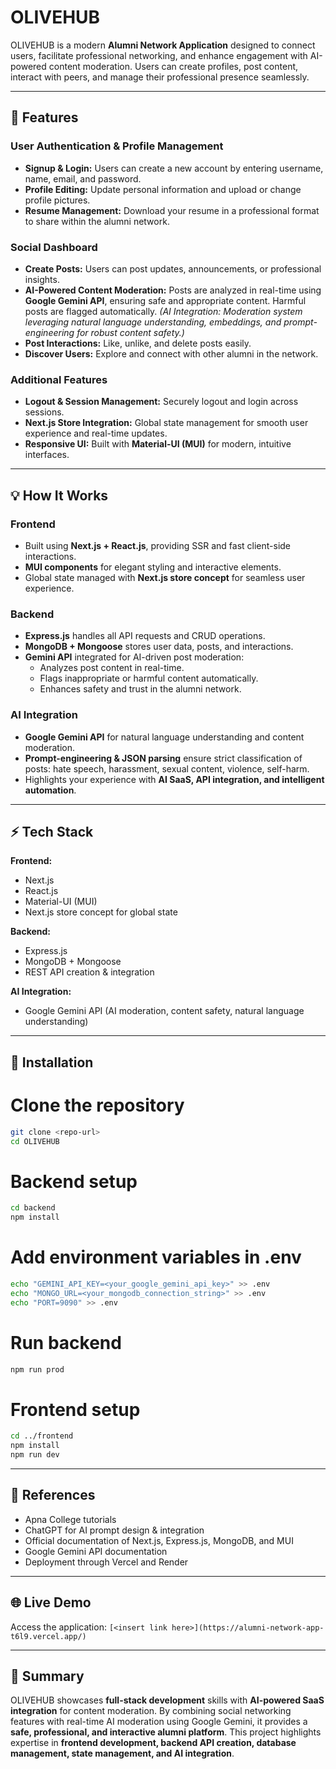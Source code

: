 # OLIVEHUB

OLIVEHUB is a modern **Alumni Network Application** designed to connect users, facilitate professional networking, and enhance engagement with AI-powered content moderation. Users can create profiles, post content, interact with peers, and manage their professional presence seamlessly.

---

## 🚀 Features

### User Authentication & Profile Management
- **Signup & Login:** Users can create a new account by entering username, name, email, and password.  
- **Profile Editing:** Update personal information and upload or change profile pictures.  
- **Resume Management:** Download your resume in a professional format to share within the alumni network.

### Social Dashboard
- **Create Posts:** Users can post updates, announcements, or professional insights.  
- **AI-Powered Content Moderation:** Posts are analyzed in real-time using **Google Gemini API**, ensuring safe and appropriate content. Harmful posts are flagged automatically. *(AI Integration: Moderation system leveraging natural language understanding, embeddings, and prompt-engineering for robust content safety.)*  
- **Post Interactions:** Like, unlike, and delete posts easily.  
- **Discover Users:** Explore and connect with other alumni in the network.  

### Additional Features
- **Logout & Session Management:** Securely logout and login across sessions.  
- **Next.js Store Integration:** Global state management for smooth user experience and real-time updates.  
- **Responsive UI:** Built with **Material-UI (MUI)** for modern, intuitive interfaces.  

---

## 💡 How It Works

### Frontend
- Built using **Next.js + React.js**, providing SSR and fast client-side interactions.  
- **MUI components** for elegant styling and interactive elements.  
- Global state managed with **Next.js store concept** for seamless user experience.  

### Backend
- **Express.js** handles all API requests and CRUD operations.  
- **MongoDB + Mongoose** stores user data, posts, and interactions.  
- **Gemini API** integrated for AI-driven post moderation:
  - Analyzes post content in real-time.
  - Flags inappropriate or harmful content automatically.
  - Enhances safety and trust in the alumni network.

### AI Integration
- **Google Gemini API** for natural language understanding and content moderation.  
- **Prompt-engineering & JSON parsing** ensure strict classification of posts: hate speech, harassment, sexual content, violence, self-harm.  
- Highlights your experience with **AI SaaS, API integration, and intelligent automation**.

---

## ⚡ Tech Stack

**Frontend:**  
- Next.js  
- React.js  
- Material-UI (MUI)  
- Next.js store concept for global state  

**Backend:**  
- Express.js  
- MongoDB + Mongoose  
- REST API creation & integration  

**AI Integration:**  
- Google Gemini API (AI moderation, content safety, natural language understanding)  

---

## 📌 Installation

# Clone the repository
```bash
git clone <repo-url>
cd OLIVEHUB
```
# Backend setup
```bash
cd backend
npm install
```
# Add environment variables in .env
```bash
echo "GEMINI_API_KEY=<your_google_gemini_api_key>" >> .env
echo "MONGO_URL=<your_mongodb_connection_string>" >> .env
echo "PORT=9090" >> .env
```
# Run backend
```bash
npm run prod
```
# Frontend setup
```bash
cd ../frontend
npm install
npm run dev
```

---

## 🔗 References

- Apna College tutorials
- ChatGPT for AI prompt design & integration
- Official documentation of Next.js, Express.js, MongoDB, and MUI
- Google Gemini API documentation
- Deployment through Vercel and Render

---

## 🌐 Live Demo

Access the application: `[<insert link here>](https://alumni-network-app-t6l9.vercel.app/)`

---

## 🎯 Summary

OLIVEHUB showcases **full-stack development** skills with **AI-powered SaaS integration** for content moderation. By combining social networking features with real-time AI moderation using Google Gemini, it provides a **safe, professional, and interactive alumni platform**. This project highlights expertise in **frontend development, backend API creation, database management, state management, and AI integration**.



